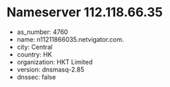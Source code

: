 # Nameserver 112.118.66.35

* as_number: 4760
* name: n11211866035.netvigator.com.
* city: Central
* country: HK
* organization: HKT Limited
* version: dnsmasq-2.85
* dnssec: false
